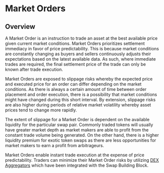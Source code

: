 # Market Orders

## Overview

A Market Order is an instruction to trade an asset at the best available price given current market conditions. Market Orders prioritizes settlement immediacy in favor of price predictability. This is because market conditions are constantly changing as buyers and sellers continuously adjusts their expectations based on the latest available data. As such, where immediate trades are required, the final settlement price of the trade can only be known after trade execution.

Market Orders are exposed to slippage risks whereby the expected price and executed price for an order can differ depending on the market conditions. As there is always a certain amount of time between order placement and order execution, there is a possibility that market conditions might have changed during this short interval. By extension, slippage risks are also higher during periods of relative market volatility whereby asset prices tend to change more rapidly.

The extent of slippage for a Market Order is dependent on the available liquidity for the particular swap pair. Commonly traded tokens will usually have greater market depth as market makers are able to profit from the constant trade volume being generated. On the other hand, there is a higher liquidity premium for exotic token swaps as there are less opportunities for market makers to earn a profit from arbitrageurs.

Market Orders enable instant trade execution at the expense of price predictability. Traders can minimize their Market Order risks by utilizing [DEX Aggregators](dex-aggregators.md) which have been integrated with the Swap Building Block.
